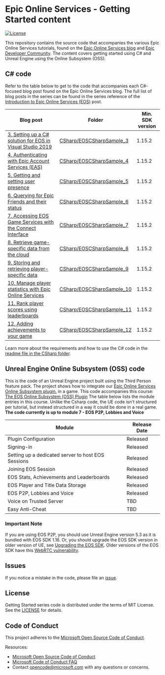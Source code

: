# Epic Online Services - Getting Started content

[![License](https://img.shields.io/github/license/mashape/apistatus.svg)](LICENSE)

This repository contains the source code that accompanies the various Epic Online Services tutorials, found 
on the [Epic Online Services blog](https://dev.epicgames.com/news) and [Epic Developer Community](https://dev.epicgames.com/community/). 
The content covers getting started using C# and Unreal Engine using the Online Subsystem (OSS). 

## C# code

Refer to the table below to get to the code that accompanies each C#-focused blog post found on the Epic Online Services blog. The full list of blog posts in the series can be 
found in the series reference of the [Introduction to Epic Online Services (EOS)](https://dev.epicgames.com/news/introduction-to-epic-online-services-eos#series-reference) post.

| Blog post | Folder | Min. SDK version |
| --- | --- | --- |
| [3. Setting up a C# solution for EOS in Visual Studio 2019](https://dev.epicgames.com/news/setting-up-a-c-solution-for-eos-in-visual-studio-2019) | [CSharp/EOSCSharpSample_3](CSharp/EOSCSharpSample_3) | 1.15.2 |
| [4. Authenticating with Epic Account Services (EAS)](https://dev.epicgames.com/news/player-authentication-with-epic-account-services-eas) | [CSharp/EOSCSharpSample_4](CSharp/EOSCSharpSample_4) | 1.15.2 |
| [5. Getting and setting user presence](https://dev.epicgames.com/en-US/news/getting-and-setting-player-presence) | [CSharp/EOSCSharpSample_5](CSharp/EOSCSharpSample_5) | 1.15.2 |
| [6. Querying for Epic Friends and their status](https://dev.epicgames.com/news/querying-for-epic-friends-and-their-status) | [CSharp/EOSCSharpSample_6](CSharp/EOSCSharpSample_6) | 1.15.2 |
| [7. Accessing EOS Game Services with the Connect Interface](https://dev.epicgames.com/news/accessing-eos-game-services-with-the-connect-interface) | [CSharp/EOSCSharpSample_7](CSharp/EOSCSharpSample_7) | 1.15.2 |
| [8. Retrieve game-specific data from the cloud](https://dev.epicgames.com/news/retrieve-game-specific-data-from-the-cloud) | [CSharp/EOSCSharpSample_8](CSharp/EOSCSharpSample_8) | 1.15.2 |
| [9. Storing and retrieving player-specific data](https://dev.epicgames.com/news/storing-and-retrieving-player-specific-data) | [CSharp/EOSCSharpSample_9](CSharp/EOSCSharpSample_9) | 1.15.2 |
| [10. Manage player statistics with Epic Online Services](https://dev.epicgames.com/news/manage-player-statistics-with-epic-online-services) | [CSharp/EOSCSharpSample_10](CSharp/EOSCSharpSample_10) | 1.15.2 |
| [11. Rank player scores using leaderboards](https://dev.epicgames.com/news/rank-player-scores-using-leaderboards) | [CSharp/EOSCSharpSample_11](CSharp/EOSCSharpSample_11) | 1.15.2 |
| [12. Adding achievements to your game](https://dev.epicgames.com/news/adding-achievements-to-your-game) | [CSharp/EOSCSharpSample_12](CSharp/EOSCSharpSample_12) | 1.15.2 |

Learn more about the requirements and how to use the C# code in the [readme file in the CSharp folder](CSharp).

## Unreal Engine Online Subsystem (OSS) code

This is the code of an Unreal Engine project built using the Third Person feature pack. The project shows how to integrate our [Epic Online Services Online Subsystem plugin.](https://docs.unrealengine.com/5.1/en-US/online-subsystem-eos-plugin-in-unreal-engine/) in a game. This code accompanies this course: [The EOS Online Subsystem (OSS) Plugin](https://dev.epicgames.com/community/learning/courses/1px/unreal-engine-online-services-the-eos-online-subsystem-oss-plugin/Lnjn/unreal-engine-online-services-introduction)  The table below lists the module entries in this course. Unlike the Csharp code, the UE code isn't structured per tutorial, but instead structured in a way it could be done in a real game. **The code currently is up to module 7 - EOS P2P, Lobbies and Voice** 

| Module | Release Date |
| --- | --- |
| Plugin Configuration | Released |
| Signing-in | Released|
| Setting up a dedicated server to host EOS Sessions | Released |
| Joining EOS Session | Released |
| EOS Stats, Achievements and Leaderboards | Released |
| EOS Player and Title Data Storage | Released |
| EOS P2P, Lobbies and Voice | Released |
| Voice on Trusted Server | TBD |
| Easy Anti-Cheat | TBD |

### Important Note
If you are using EOS P2P, you should use Unreal Engine version 5.3 as it is bundled with EOS SDK 1.16. Or, you should upgrade the EOS SDK version in older version of UE, see [Upgrading the EOS SDK](https://docs.unrealengine.com/5.2/en-US/upgrading-the-eos-sdk-in-unreal-engine/). Older versions of the EOS SDK have this [WebRTC vulnerability](https://eoshelp.epicgames.com/s/news/eos-news-article-MCVDBTZSVM7VAJHF4ZGJVXZM52I4?language=en_US). 

## Issues

If you notice a mistake in the code, please file an [issue](../../issues).

## License

Getting Started series code is distributed under the terms of MIT License. See the [LICENSE](LICENSE) for details.

## Code of Conduct

This project adheres to the [Microsoft Open Source Code of Conduct](https://opensource.microsoft.com/codeofconduct/).

Resources:

- [Microsoft Open Source Code of Conduct](https://opensource.microsoft.com/codeofconduct/)
- [Microsoft Code of Conduct FAQ](https://opensource.microsoft.com/codeofconduct/faq/)
- Contact [opencode@microsoft.com](mailto:opencode@microsoft.com) with any questions or concerns.
